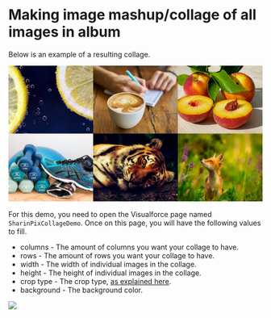 
# Making image mashup/collage of all images in album

Below is an example of a resulting collage.

<img src="https://raw.githubusercontent.com/Akhilesh05/img/master/collage.jpg">

For this demo, you need to open the Visualforce page named `SharinPixCollageDemo`.
Once on this page, you will have the following values to fill.
* columns - The amount of columns you want your collage to have.
* rows - The amount of rows you want your collage to have.
* width - The width of individual images in the collage.
* height - The height of individual images in the collage.
* crop type - The crop type, [as explained here](https://github.com/SharinPix/demo-apex/tree/image_crop_resize).
* background - The background color.

[<img src="https://raw.githubusercontent.com/afawcett/githubsfdeploy/master/deploy.png">](https://githubsfdeploy.herokuapp.com?owner=sharinpix&repo=demo-apex&ref=image_collage_mashup)